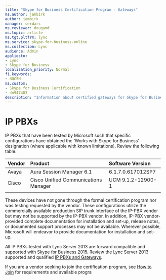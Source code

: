 ```yaml
---
title: "Skype for Business Certification Program - Gateways"
ms.author: jambirk
author: jambirk
manager: serdars
ms.reviewer: dougand
ms.topic: article
ms.tgt.pltfrm: lync
ms.service: skype-for-business-online
ms.collection: Lync
audience: Admin
appliesto:
- Lync
- Skype for Business 
localization_priority: Normal
f1.keywords:
- NOCSH
ms.custom:
- Skype for Business Certification
- dn947483
description: "Information about certified gateways for Skype for Business."
---
```


# IP PBXs

IP PBXs that have been tested by Microsoft such that specific configurations have obtained the ‘Works with Skype for Business’ designation (where applicable with known limitations). Review the following table.

|Vendor|Product                  |Software Version  |
|:-----|:---------               |:---------|
|Avaya | Aura Session Manager 6.1| 6.1.7.0.617012SP7 |
|Cisco |Cisco Unified Communications Manager| UCM 9.1.2-12900-1|
|      |         |         |


These devices have not gone through the formal certification program nor was testing requested by the vendor. These configurations utilize the commercially available production SIP trunk interface of the IP-PBX vendor but may not be supported by the IP-PBX vendor. In addition, IP-PBX vendor-provided complete documentation for installation and set-up, release notes, or documented support processes may not be available. Wherever possible, Microsoft will endeavor to provide documentation for installation and set-up.

All IP PBXs tested with Lync Server 2013 are forward compatible and supported with Skype for Business 2015. Review the Lync Server 2013 supported and qualified [IP PBXs and Gateways](../lync-cert/qualified-ip-pbx-gateway.md).

If you are a vendor seeking to join the certification program, see [How to Join](how-to-join.md) for requirements and available progra

